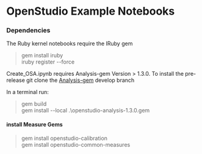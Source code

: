 # OpenStudio Example Notebooks

### Dependencies  
The Ruby kernel notebooks require the IRuby gem  
>gem install iruby  
>iruby register --force  

Create_OSA.ipynb requires Analysis-gem Version > 1.3.0.  To install the pre-release
git clone the 
[Analysis-gem](https://github.com/NREL/OpenStudio-analysis-gem/tree/develop) develop branch

In a terminal run:  
>gem build  
>gem install --local .\openstudio-analysis-1.3.0.gem  

#### install Measure Gems  
>gem install openstudio-calibration  
>gem install openstudio-common-measures  
